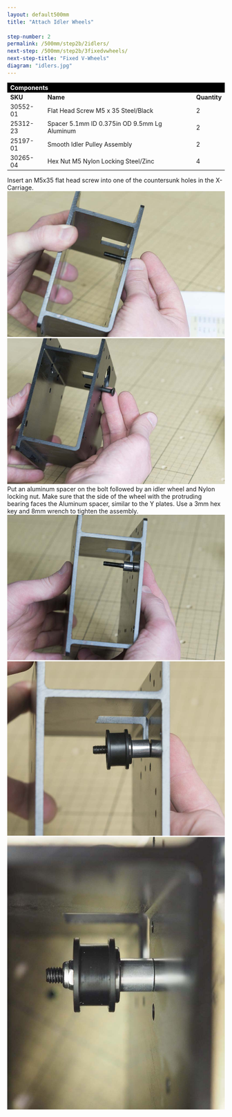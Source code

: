 ```yaml
---
layout: default500mm
title: "Attach Idler Wheels"

step-number: 2
permalink: /500mm/step2b/2idlers/
next-step: /500mm/step2b/3fixedvwheels/
next-step-title: "Fixed V-Wheels"
diagram: "idlers.jpg"
---
```


<table>
<tr><td style="color:#fff;background: #000;" colspan="3"><b>Components</b></td></tr>
	<tr>
		<td><b>SKU</b></td>
		<td><b>Name</b></td>
		<td><b>Quantity</b></td>
	</tr>
<tr>
<td>30552-01</td>
<td>Flat Head Screw M5 x 35 Steel/Black</td>
<td>2</td>
</tr>
<tr>
<td>25312-23</td>
<td>Spacer 5.1mm ID 0.375in OD 9.5mm Lg Aluminum</td>
<td>2</td>
</tr>
<tr>
<td>25197-01</td>
<td>Smooth Idler Pulley Assembly</td>
<td>2</td>
</tr>
<tr>
<td>30265-04</td>
<td>Hex Nut M5 Nylon Locking Steel/Zinc</td>
<td>4</td>
</tr>

</table>
Insert an M5x35 flat head screw into one of the countersunk holes in the X-Carriage.
<img src="../../step2/photo/jpfs_DSC2628.jpg">
<img src="../../step2/photo/jpfs_DSC2631.jpg">
Put an aluminum spacer on the bolt followed by an idler wheel and Nylon locking nut. Make sure that the side of the wheel with the protruding bearing faces the Aluminum spacer, similar to the Y plates. Use a 3mm hex key and 8mm wrench to tighten the assembly.


<img src="../../step2/photo/jpfs_DSC2632.jpg">
<img src="../../step2/photo/jpfs_DSC2633.jpg">
<img src="../../step2/photo/jpfsP7150151.jpg">
